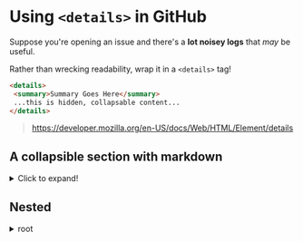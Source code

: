 # Using `<details>` in GitHub


Suppose you're opening an issue and there's a **lot noisey logs** that _may_ be useful.

Rather than wrecking readability, wrap it in a `<details>` tag!

```md
<details>
 <summary>Summary Goes Here</summary>
 ...this is hidden, collapsable content...
</details>
```

> https://developer.mozilla.org/en-US/docs/Web/HTML/Element/details

## A collapsible section with markdown
<details>
  <summary>Click to expand!</summary>
  
```python
def func():
    return 'hello, world!'
```
</details>

## Nested

<details><summary> root </summary><blockquote>

<details><summary> bin </summary><blockquote>

<details><summary> nest1 </summary><blockquote>

~~~
a
b
c
~~~
</blockquote></details>
<details><summary> nest2 </summary><blockquote>

a
b
c
</blockquote></details>

~~~
file1
file2
file3
~~~
</blockquote></details>

<details><summary> boot </summary><blockquote>

x
y
z
</blockquote></details>

<details><summary> dev </summary><blockquote>

p
q
r
</blockquote></details>

<details><summary> etc </summary><blockquote>

e
t
c
</blockquote></details>

<details><summary> home </summary><blockquote>

me
you
everyone
</blockquote></details>

<details><summary> lib </summary><blockquote>

lib
er
ate
</blockquote></details>

</blockquote></details>
